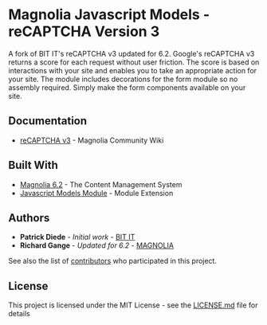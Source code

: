 # Magnolia Javascript Models - reCAPTCHA Version 3

A fork of BIT IT's reCAPTCHA v3 updated for 6.2. Google's reCAPTCHA v3 returns a score for each request without user friction. The score is based on interactions with your site and enables you to take an appropriate action for your site. The module includes decorations for the form module so no assembly required. Simply make the form components available on your site. 

## Documentation

* [reCAPTCHA v3](https://wiki.magnolia-cms.com/display/WIKI/reCAPTCHA+v3) - Magnolia Community Wiki

## Built With

* [Magnolia 6.2](https://docs.magnolia-cms.com/product-docs/Releases/Release-notes-for-Magnolia-CMS-6.2.html/) - The Content Management System
* [Javascript Models Module](https://documentation.magnolia-cms.com/display/DOCS60/JavaScript+Models+module) - Module Extension

## Authors

* **Patrick Diede** - *Initial work* - [BIT IT](https://github.com/bit-it)
* **Richard Gange** - *Updated for 6.2* - [MAGNOLIA](https://github.com/rgange)

See also the list of [contributors](https://github.com/bit-it) who participated in this project.

## License

This project is licensed under the MIT License - see the [LICENSE.md](LICENSE.md) file for details
